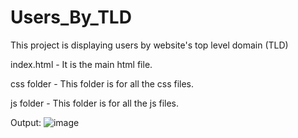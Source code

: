 # Users_By_TLD
This project is displaying users by website's top level domain (TLD)

index.html - It is the main html file.

css folder - This folder is for all the css files.

js folder - This folder is for all the js files.

Output:
![image](https://github.com/user-attachments/assets/284380ff-ae86-45ce-9f8f-641385300555)




